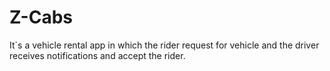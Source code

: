 # Z-Cabs
It`s a vehicle rental app in which the rider request for vehicle and the driver receives notifications and accept the rider.
